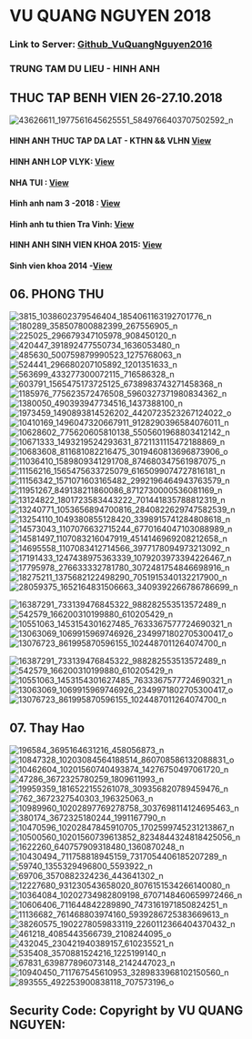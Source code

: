 # VU QUANG NGUYEN 2018 
### Link to Server: [Github_VuQuangNguyen2016](https://vuquangnguyen2016.github.io/Webpage/)
### TRUNG TAM DU LIEU  - HINH ANH
## THUC TAP BENH VIEN 26-27.10.2018
<!--ChoRayHospital20181026-->
![43626611_1977561645625551_5849766403707502592_n](https://user-images.githubusercontent.com/41269309/47566232-3a65d580-d955-11e8-8240-c4163af7967d.jpg)




#### HINH ANH THUC TAP DA LAT - KTHN && VLHN [View](https://github.com/vuquangnguyen2018/WebStudio/issues/2)
<!--Track 2-->
#### HINH ANH LOP VLYK: [View](https://github.com/vuquangnguyen2018/WebStudio/issues/3)
#### NHA TUI : [View](https://github.com/vuquangnguyen2018/WebStudio/issues/7)

<!--The end-->


#### Hinh anh nam 3 -2018 : [View](https://github.com/vuquangnguyen2018/WebStudio/issues/4)
#### Hinh anh tu thien Tra Vinh: [View](https://github.com/vuquangnguyen2018/WebStudio/issues/1)
#### HINH ANH SINH VIEN KHOA 2015: [View](https://github.com/vuquangnguyen2018/WebStudio/issues/8)
#### Sinh vien khoa 2014 -[View](https://github.com/vuquangnguyen2018/WebStudio/issues/5)

## 06. PHONG THU
<!--Phong Thu-->

![3815_1038602379546404_1854061163192701776_n](https://user-images.githubusercontent.com/41269309/44953734-d0cfca80-aec1-11e8-91a6-6a6a3acd39e6.jpg)
![180289_358507800882399_267556905_n](https://user-images.githubusercontent.com/41269309/44953735-d0cfca80-aec1-11e8-8305-f3d7df1c7c73.jpg)
![225025_296679347105978_908450120_n](https://user-images.githubusercontent.com/41269309/44953736-d0cfca80-aec1-11e8-991c-3e7299bbe980.jpg)
![420447_391892477550734_1636053480_n](https://user-images.githubusercontent.com/41269309/44953737-d1686100-aec1-11e8-9681-593207c86055.jpg)
![485630_500759879990523_1275768063_n](https://user-images.githubusercontent.com/41269309/44953738-d1686100-aec1-11e8-867b-8f6bc7c5cb4d.jpg)
![524441_296680207105892_1201351633_n](https://user-images.githubusercontent.com/41269309/44953739-d200f780-aec1-11e8-8a4a-28d7ad70bbc9.jpg)
![563699_433277300072115_716586328_n](https://user-images.githubusercontent.com/41269309/44953740-d200f780-aec1-11e8-816b-719dc677755a.jpg)
![603791_1565475173725125_6738983743271458368_n](https://user-images.githubusercontent.com/41269309/44953741-d2998e00-aec1-11e8-9101-eb1a74a260da.jpg)
![1185976_775623572476508_5960327371980834362_n](https://user-images.githubusercontent.com/41269309/44953742-d2998e00-aec1-11e8-92d7-89ab47bcf997.jpg)
![1380050_490393947734516_1437388100_n](https://user-images.githubusercontent.com/41269309/44953743-d3322480-aec1-11e8-866b-d15efb6aacbe.jpg)
![1973459_1490893814526202_4420723523267124022_o](https://user-images.githubusercontent.com/41269309/44953744-d3322480-aec1-11e8-87c6-75d6b5861442.jpg)
![10410169_1496047320667911_9128290396584076011_n](https://user-images.githubusercontent.com/41269309/44953745-d3cabb00-aec1-11e8-9cb7-b48f26ec3dc1.jpg)
![10628602_775620605810138_5505601968803412142_n](https://user-images.githubusercontent.com/41269309/44953746-d3cabb00-aec1-11e8-8458-1d2235b393c5.jpg)
![10671333_1493219524293631_8721131115472188869_n](https://user-images.githubusercontent.com/41269309/44953747-d4635180-aec1-11e8-90b7-27ec38543dcd.jpg)
![10683608_811681082216475_3019460813696873906_o](https://user-images.githubusercontent.com/41269309/44953748-d4635180-aec1-11e8-8bb1-d8792248a8e1.jpg)
![11036410_1589809341291708_874680347561987075_n](https://user-images.githubusercontent.com/41269309/44953749-d4fbe800-aec1-11e8-9fd0-c53012233993.jpg)
![11156216_1565475633725079_6165099074727816181_n](https://user-images.githubusercontent.com/41269309/44953750-d4fbe800-aec1-11e8-9c63-72092a895134.jpg)
![11156342_1571071603165482_2992196464943763579_n](https://user-images.githubusercontent.com/41269309/44953751-d5947e80-aec1-11e8-9bfe-1fb466b06540.jpg)
![11951267_849138211860086_8712730000536081169_n](https://user-images.githubusercontent.com/41269309/44953752-d62d1500-aec1-11e8-8c18-ac2e39962744.jpg)
![13124822_1801723583443222_701441835788812319_n](https://user-images.githubusercontent.com/41269309/44953753-d62d1500-aec1-11e8-8906-a2b06fabe0d7.jpg)
![13240771_1053656894700816_2840822629747582539_n](https://user-images.githubusercontent.com/41269309/44953754-d6c5ab80-aec1-11e8-977b-18c5fcff3760.jpg)
![13254110_1049380855128420_3398915741284808618_n](https://user-images.githubusercontent.com/41269309/44953755-d6c5ab80-aec1-11e8-9061-ca898e9cf443.jpg)
![14573043_1107076632715244_6770164047103088989_n](https://user-images.githubusercontent.com/41269309/44953756-d75e4200-aec1-11e8-9fcb-80f06fb6c522.jpg)
![14581497_1107083216047919_4514146969208212658_n](https://user-images.githubusercontent.com/41269309/44953757-d7f6d880-aec1-11e8-9302-58ba25b12f71.jpg)
![14695558_1107083412714566_3977178094973213092_n](https://user-images.githubusercontent.com/41269309/44953758-d7f6d880-aec1-11e8-89c7-9303ddc5dfb9.jpg)
![17191433_1247438975363339_1079203973394226467_n](https://user-images.githubusercontent.com/41269309/44953759-d88f6f00-aec1-11e8-953a-5883ca416baf.jpg)
![17795978_276633332781780_3072481754846698916_n](https://user-images.githubusercontent.com/41269309/44953760-d88f6f00-aec1-11e8-9522-f1bab7eb2a9b.jpg)
![18275211_1375682122498290_7051915340132217900_n](https://user-images.githubusercontent.com/41269309/44953761-d9280580-aec1-11e8-9a87-c536ee4b0adc.jpg)
![28059375_1652164831506663_3409392266786786699_n](https://user-images.githubusercontent.com/41269309/44953762-d9280580-aec1-11e8-94e8-ea0fd0e8e68b.jpg)
<!--Mai - NY-->
![16387291_733139476845322_988282553513572489_n](https://user-images.githubusercontent.com/41269309/44953786-69fee100-aec2-11e8-9644-4f25dba77b4d.jpg)
![542579_166200310199880_610205429_n](https://user-images.githubusercontent.com/41269309/44953788-7125ef00-aec2-11e8-9754-6594ec12b65f.jpg)
![10551063_1453154301627485_7633367577724690321_n](https://user-images.githubusercontent.com/41269309/44953789-71be8580-aec2-11e8-8043-8ebab23598fd.jpg)
![13063069_1069915969746926_2349971802705300417_o](https://user-images.githubusercontent.com/41269309/44953790-72571c00-aec2-11e8-91b0-a77a7896be9c.jpg)
![13076723_861995870596155_1024487011264074700_n](https://user-images.githubusercontent.com/41269309/44953791-72571c00-aec2-11e8-8b69-536841ad51ef.jpg)
<!--Mai - NY-->
![16387291_733139476845322_988282553513572489_n](https://user-images.githubusercontent.com/41269309/44953786-69fee100-aec2-11e8-9644-4f25dba77b4d.jpg)
![542579_166200310199880_610205429_n](https://user-images.githubusercontent.com/41269309/44953788-7125ef00-aec2-11e8-9754-6594ec12b65f.jpg)
![10551063_1453154301627485_7633367577724690321_n](https://user-images.githubusercontent.com/41269309/44953789-71be8580-aec2-11e8-8043-8ebab23598fd.jpg)
![13063069_1069915969746926_2349971802705300417_o](https://user-images.githubusercontent.com/41269309/44953790-72571c00-aec2-11e8-91b0-a77a7896be9c.jpg)
![13076723_861995870596155_1024487011264074700_n](https://user-images.githubusercontent.com/41269309/44953791-72571c00-aec2-11e8-8b69-536841ad51ef.jpg)

## 07. Thay Hao
<!-- Le Cong Hao-->

![196584_3695164631216_458056873_n](https://user-images.githubusercontent.com/41269309/44954082-d4665000-aec7-11e8-8a2d-64e1f8dc4db5.jpg)
![10847328_10203084564188514_860708586132088831_o](https://user-images.githubusercontent.com/41269309/44954083-d4665000-aec7-11e8-9816-5e61be41b233.jpg)
![10462604_10201560740493874_14276750497061720_n](https://user-images.githubusercontent.com/41269309/44954084-d4fee680-aec7-11e8-9a87-9d88df92e74b.jpg)
![47286_3672325780259_1809611993_n](https://user-images.githubusercontent.com/41269309/44954085-d4fee680-aec7-11e8-8d78-ffe1f6bfce3a.jpg)
![19959359_1816522155261078_309356820789459476_n](https://user-images.githubusercontent.com/41269309/44954086-d6301380-aec7-11e8-915d-57331c93c948.jpg)
![762_3672327540303_196325063_n](https://user-images.githubusercontent.com/41269309/44954087-d6301380-aec7-11e8-9066-6bc53d37a656.jpg)
![10989960_10202897769278758_3037698114124695463_n](https://user-images.githubusercontent.com/41269309/44954089-d6c8aa00-aec7-11e8-937b-6dfebfee7a9b.jpg)
![380174_3672325180244_1991167790_n](https://user-images.githubusercontent.com/41269309/44954090-d7614080-aec7-11e8-8878-ae926396af43.jpg)
![10470596_10202847845910705_1702599745231213867_n](https://user-images.githubusercontent.com/41269309/44954091-d7614080-aec7-11e8-820f-470b2211aaa7.jpg)
![10500560_10201560739613852_8234844324818425056_n](https://user-images.githubusercontent.com/41269309/44954092-d7f9d700-aec7-11e8-8525-30f6124869f9.jpg)
![1622260_640757909318480_1360870248_n](https://user-images.githubusercontent.com/41269309/44954093-d8926d80-aec7-11e8-85ae-21df38d92459.jpg)
![10430494_711758818945159_7317054406185207289_n](https://user-images.githubusercontent.com/41269309/44954094-d8926d80-aec7-11e8-8b19-6f7904231adf.jpg)
![59740_1355329496800_5593922_n](https://user-images.githubusercontent.com/41269309/44954095-d92b0400-aec7-11e8-86f8-fb915b27f43f.jpg)
![69706_3570882324236_443641302_n](https://user-images.githubusercontent.com/41269309/44954096-d9c39a80-aec7-11e8-84c7-c01cbb428470.jpg)
![12227680_931230543658020_8076151534266140080_n](https://user-images.githubusercontent.com/41269309/44954097-d9c39a80-aec7-11e8-87f1-2c7e907006db.jpg)
![10364084_10202734982809198_6707148460659972466_n](https://user-images.githubusercontent.com/41269309/44954098-da5c3100-aec7-11e8-9975-32b0e43bdd7e.jpg)
![10606406_711644842289890_7473161971850824251_n](https://user-images.githubusercontent.com/41269309/44954099-da5c3100-aec7-11e8-9a67-7db8973ab352.jpg)
![11136682_761468803974160_5939286725383669613_n](https://user-images.githubusercontent.com/41269309/44954100-daf4c780-aec7-11e8-81d1-d20ff716f9b2.jpg)
![38260575_1902278059833119_2260112366404370432_n](https://user-images.githubusercontent.com/41269309/44954101-db8d5e00-aec7-11e8-9428-99761f288915.jpg)
![461218_4085443566739_2108244095_o](https://user-images.githubusercontent.com/41269309/44954102-db8d5e00-aec7-11e8-8bde-a54da362050d.jpg)
![432045_230421940389157_610235521_n](https://user-images.githubusercontent.com/41269309/44954103-dc25f480-aec7-11e8-8821-fcacaa7b7795.jpg)
![535408_3570881524216_1225199140_n](https://user-images.githubusercontent.com/41269309/44954104-dc25f480-aec7-11e8-8eee-0bba2a81e0e0.jpg)
![67831_639877896073148_2142447023_n](https://user-images.githubusercontent.com/41269309/44954105-dcbe8b00-aec7-11e8-9c3b-2078dc370f5d.jpg)
![10940450_711767545610953_3289833968102150560_n](https://user-images.githubusercontent.com/41269309/44954106-dd572180-aec7-11e8-9264-b556402eeb96.jpg)
![893555_492253900838118_707573196_o](https://user-images.githubusercontent.com/41269309/44954107-dd572180-aec7-11e8-9746-1bf3917dcc65.jpg)


## Security Code: Copyright by VU QUANG NGUYEN: 

